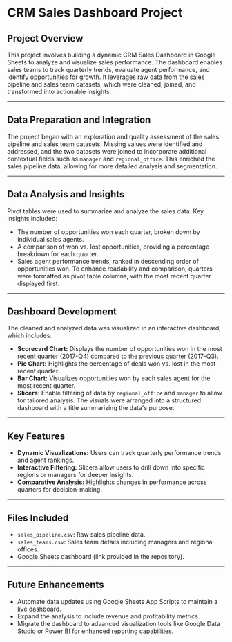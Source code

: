 # CRM Sales Dashboard Project

## Project Overview
This project involves building a dynamic CRM Sales Dashboard in Google Sheets to analyze and visualize sales performance. The dashboard enables sales teams to track quarterly trends, evaluate agent performance, and identify opportunities for growth. It leverages raw data from the sales pipeline and sales team datasets, which were cleaned, joined, and transformed into actionable insights.

---

## Data Preparation and Integration
The project began with an exploration and quality assessment of the sales pipeline and sales team datasets. Missing values were identified and addressed, and the two datasets were joined to incorporate additional contextual fields such as `manager` and `regional_office`. This enriched the sales pipeline data, allowing for more detailed analysis and segmentation.

---

## Data Analysis and Insights
Pivot tables were used to summarize and analyze the sales data. Key insights included:
- The number of opportunities won each quarter, broken down by individual sales agents.
- A comparison of won vs. lost opportunities, providing a percentage breakdown for each quarter.
- Sales agent performance trends, ranked in descending order of opportunities won.
To enhance readability and comparison, quarters were formatted as pivot table columns, with the most recent quarter displayed first.

---

## Dashboard Development
The cleaned and analyzed data was visualized in an interactive dashboard, which includes:
- **Scorecard Chart:** Displays the number of opportunities won in the most recent quarter (2017-Q4) compared to the previous quarter (2017-Q3).
- **Pie Chart:** Highlights the percentage of deals won vs. lost in the most recent quarter.
- **Bar Chart:** Visualizes opportunities won by each sales agent for the most recent quarter.
- **Slicers:** Enable filtering of data by `regional_office` and `manager` to allow for tailored analysis.
The visuals were arranged into a structured dashboard with a title summarizing the data's purpose.

---

## Key Features
- **Dynamic Visualizations:** Users can track quarterly performance trends and agent rankings.
- **Interactive Filtering:** Slicers allow users to drill down into specific regions or managers for deeper insights.
- **Comparative Analysis:** Highlights changes in performance across quarters for decision-making.

---

## Files Included
- `sales_pipeline.csv`: Raw sales pipeline data.
- `sales_teams.csv`: Sales team details including managers and regional offices.
- Google Sheets dashboard (link provided in the repository).

---

## Future Enhancements
- Automate data updates using Google Sheets App Scripts to maintain a live dashboard.
- Expand the analysis to include revenue and profitability metrics.
- Migrate the dashboard to advanced visualization tools like Google Data Studio or Power BI for enhanced reporting capabilities.
